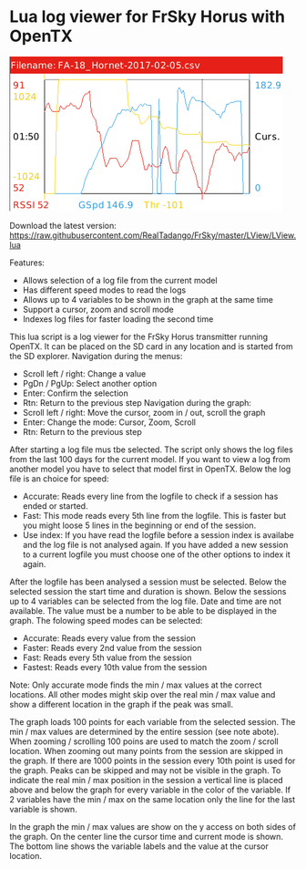 # Lua log viewer for FrSky Horus with OpenTX

![Screenshot](screenshot.png)

Download the latest version: https://raw.githubusercontent.com/RealTadango/FrSky/master/LView/LView.lua

Features:
 - Allows selection of a log file from the current model
 - Has different speed modes to read the logs
 - Allows up to 4 variables to be shown in the graph at the same time
 - Support a cursor, zoom and scroll mode
 - Indexes log files for faster loading the second time

This lua script is a log viewer for the FrSky Horus transmitter running OpenTX. It can be placed on the SD card in any location and is started from the SD explorer. Navigation during the menus:
 - Scroll left / right: Change a value
 - PgDn / PgUp: Select another option
 - Enter: Confirm the selection
 - Rtn: Return to the previous step
Navigation during the graph:
 - Scroll left / right: Move the cursor, zoom in / out, scroll the graph
 - Enter: Change the mode: Cursor, Zoom, Scroll
 - Rtn: Return to the previous step

After starting a log file mus tbe selected. The script only shows the log files from the last 100 days for the current model. If you want to view a log from another model you have to select that model first in OpenTX. Below the log file is an choice for speed:
 - Accurate: Reads every line from the logfile to check if a session has ended or started.
 - Fast: This mode reads every 5th line from the logfile. This is faster but you might loose 5 lines in the beginning or end of the session.
 - Use index: If you have read the logfile before a session index is availabe and the log file is not analysed again. If you have added a new session to a current logfile you must choose one of the other options to index it again.
 
After the logfile has been analysed a session must be selected. Below the selected session the start time and duration is shown. Below the sessions up to 4 variables can be selected from the log file. Date and time are not available. The value must be a number to be able to be displayed in the graph. The folowing speed modes can be selected:
 - Accurate: Reads every value from the session
 - Faster: Reads every 2nd value from the session
 - Fast: Reads every 5th value from the session
 - Fastest: Reads every 10th value from the session
 
Note: Only accurate mode finds the min / max values at the correct locations. All other modes might skip over the real min / max value and show a different location in the graph if the peak was small.

The graph loads 100 points for each variable from the selected session. The min / max values are determined by the entire session (see note abote). When zooming / scrolling 100 poins are used to match the zoom / scroll location. When zooming out many points from the session are skipped in the graph. If there are 1000 points in the session every 10th point is used for the graph. Peaks can be skipped and may not be visible in the graph. To indicate the real min / max position in the session a vertical line is placed above and below the graph for every variable in the color of the variable. If 2 variables have the min / max on the same location only the line for the last variable is shown.

In the graph the min / max values are show on the y access on both sides of the graph. On the center line the cursor time and current mode is shown. The bottom line shows the variable labels and the value at the cursor location.

